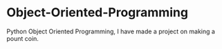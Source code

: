 # Object-Oriented-Programming
Python Object Oriented Programming, I have made a project on making a pount coin. 
